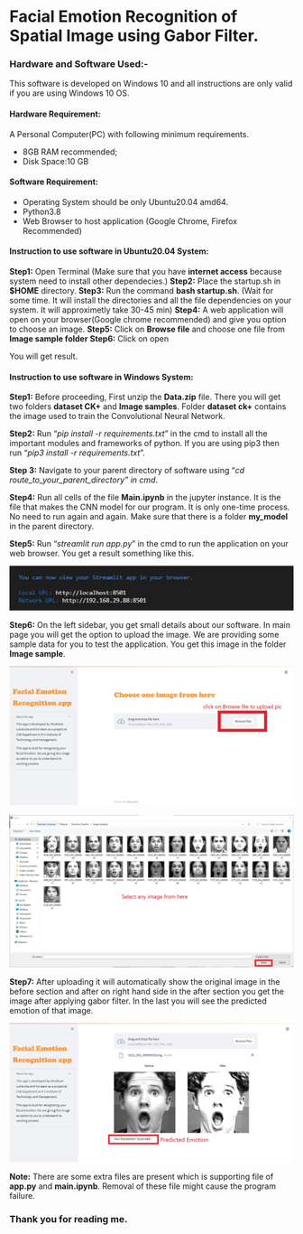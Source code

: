 # Facial Emotion Recognition of Spatial Image using Gabor Filter.
### Hardware and Software Used:-
<p>
This software is developed on Windows 10 and all instructions are only valid if you are using Windows 10 OS.
</p>

#### Hardware Requirement:

 A Personal Computer(PC) with following minimum requirements.
 * 8GB RAM recommended; 
 * Disk Space:10 GB

#### Software Requirement:
* Operating System should be only Ubuntu20.04 amd64. 
* Python3.8
* Web Browser to host application (Google Chrome, Firefox Recommended)


#### Instruction to use software in Ubuntu20.04 System:
**Step1:** Open Terminal (Make sure that you have **internet access** because system need to install other dependecies.)
**Step2:** Place the startup.sh in **$HOME** directory.
**Step3:** Run the command **bash startup.sh**. (Wait for some time. It will install the directories and all the file dependencies on your system. It will approximetly take 30-45 min)
**Step4:**  A web application will open on your browser(Google chrome recommended) and give you option to choose an image.
**Step5:** Click on **Browse file** and choose one file from **Image sample folder**
**Step6:** Click on open

You will get result.

#### Instruction to use software in Windows System:

**Step1:** Before proceeding, First unzip the **Data.zip** file. There you will get two folders **dataset CK+** and **Image samples**. Folder **dataset ck+** contains the image used to train the Convolutional Neural Network.

**Step2:** Run “_pip install -r requirements.txt_” in the cmd to install all the important modules and frameworks of python. If you are using pip3 then run “_pip3 install -r requirements.txt_”.

**Step 3:** Navigate to your parent directory of software using
                                     “_cd route_to_your_parent_directory” in cmd_.

**Step4:** Run all cells of the file **Main.ipynb** in the jupyter instance. It is the file that makes the CNN model for our program. It is only one-time process. No need to run again and again. Make sure that there is a folder **my_model** in the parent directory.

**Step5:** Run “_streamlit run app.py_” in the cmd to run the application on your web browser.
 You get a result something like this.
 
 ![image](/Images/2.jpg)
 
 **Step6:** On the left sidebar, you get small details about our software. In main page you will get the option to upload the image. We are providing some sample data for you to test the application. You get this image in the folder **Image sample**.
 
 ![image](/Images/1.jpg)
 
 ![image](/Images/3.jpg)
 
**Step7:** After uploading it will automatically show the original image in the before section and after on right hand side in the after section you get the image after applying gabor filter. In the last you will see the predicted emotion of that image. 

![image](/Images/4.jpg)

**Note:** There are some extra files are present which is supporting file of **app.py** and **main.ipynb**. Removal of these file might cause the program failure.

### Thank you for reading me.

